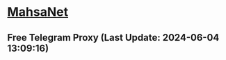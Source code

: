 
# [MahsaNet](https://t.me/mahsa_net)
## Free Telegram Proxy (Last Update: 2024-06-04 13:09:16)

    